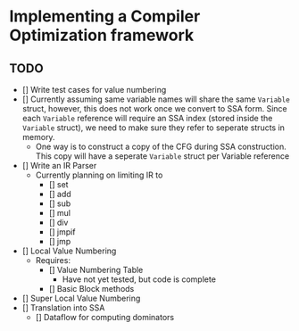 # Implementing a Compiler Optimization framework


## TODO
- [] Write test cases for value numbering
- [] Currently assuming same variable names will share the same `Variable`
  struct, however, this does not work once we convert to SSA form. Since
  each `Variable` reference will require an SSA index (stored inside the `Variable` struct), 
  we need to make sure they refer to seperate structs in memory.
    - One way is to construct a copy of the CFG during SSA construction. This 
    copy will have a seperate `Variable` struct per Variable reference
- [] Write an IR Parser
  - Currently planning on limiting IR to
    - [] set
    - [] add
    - [] sub
    - [] mul
    - [] div
    - [] jmpif
    - [] jmp
- [] Local Value Numbering
  - Requires: 
    - [] Value Numbering Table
      - Have not yet tested, but code is complete
    - [] Basic Block methods 
- [] Super Local Value Numbering 
- [] Translation into SSA
  - [] Dataflow for computing dominators


